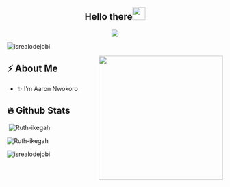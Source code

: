 <h2 align="center">Hello there<img src = "https://raw.githubusercontent.com/MartinHeinz/MartinHeinz/master/wave.gif" width = 30px></h2>

<!-- Animation Typing -->

<p align="center">
  <a href="https://github.com/DenverCoder1/readme-typing-svg"><img src="https://readme-typing-svg.herokuapp.com?font=Fira+Code&pause=1100&width=500&lines=I'm+Aaron+Nwokoro.;I'm+a+Backend+Developer,+Software+Engineer;"></a>
</p>

<!-- Animation Typing: END -->


<!-- Profile Views -->

<p align="left">
  <img src="https://komarev.com/ghpvc/?username=Maxiron&label=Profile%20views&color=0e75b6&style=flat" alt="isrealodejobi" />
</p>

<!-- Profile Views: END -->



<!--Image Gif-->
<img  src="https://user-images.githubusercontent.com/105108549/190127191-945c97b4-f2e8-47fe-b1da-ff678d31c0ed.gif" height="290px" align="right" />

<!-- About me section -->

<h2>⚡️ About Me</h2>

<ul>
  <li>✨ I’m Aaron Nwokoro </li>
  <!---
  <li>🔭  I bring my strong aptitude for analytical thinking, disciplined problem-solving, collaborative style, and strong communication skills.</a>
  
  <li>💬 I'm passionate about building sustainable tech communities, especially in the Open-Source space.</li>
  
  <li>🎉🌱 Fun Fact : I love contributing to open source project, and i'm also a  <a href="https://stars.github.com/profiles/ruth-ikegah/">Github star</li>
-->
</ul>

<!-- About me section: END -->

<!-- Conecct section 

<h2>Connect with me</h3>
    <p>
       <a href="https://www.linkedin.com/in/ruth-ikegah/"><img src="https://img.shields.io/badge/-Ruth%20Ikegah%20-blue?style=plastic&amp;labelColor=blue&amp;logo=LinkedIn&amp;link=www.linkedin.com/in/adeoluwa-agbakosi-687023219" alt="LinkedIn Badge"></a> 
       <a href="https://twitter.com/IkegahRuth/"><img src="https://img.shields.io/badge/-IkegahRuth-informational?style=plastic&amp;labelColor=informational&amp;logo=Twitter&amp;link=https://twitter.com/Dev_180Memes" alt="Twitter Badge"></a>
        <a href="mailto:ruthikegah1@gmail.com"><img src="https://img.shields.io/badge/-Ruth%20Ikegah-fff?style=plastic&amp;labelColor=fff&amp;logo=Gmail&amp;link=mailto:adeoluwaagbakosi@gmail.com" alt="Gmail Badge"></a> */
   </p>
   
 Conecct section: END -->


<!-- Github Stats -->


## :fire: Github Stats


<p>&nbsp;<img align="center" src="https://github-readme-stats.vercel.app/api?username=Maxiron&show_icons=true&locale=en&theme=tokyonight" alt="Ruth-ikegah" /></p>

<p><img align="center" src="https://github-readme-streak-stats.herokuapp.com/?user=Maxiron&&theme=tokyonight" alt="Ruth-ikegah" /></p>


<!-- Github Stats: END -->

<!---
**You can check out my blog here**
- [My blog](https://cakebaby.dev/)

-->
<p align="left">
  <img src="https://komarev.com/ghpvc/?username=Aaron-Nwokoro&label=Profile%20views&color=0e75b6&style=flat" alt="isrealodejobi" />
</p>


